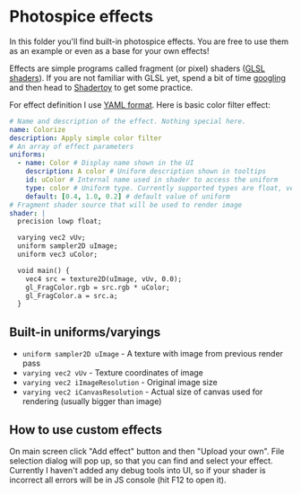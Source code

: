 # Photospice effects

In this folder you'll find built-in photospice effects. You are free to use them as an example or even as a base for your own effects!

Effects are simple programs called fragment (or pixel) shaders ([GLSL shaders](https://www.khronos.org/registry/webgl/specs/latest/1.0/)). If you are not familiar with GLSL yet, spend a bit of time [googling](https://www.google.ru/search?q=introduction+into+GLSL) and then head to [Shadertoy](http://shadertoy.com) to get some practice.

For effect definition I use [YAML format](http://yaml.org). Here is basic color filter effect:

```yml
# Name and description of the effect. Nothing special here.
name: Colorize
description: Apply simple color filter
# An array of effect parameters
uniforms:
  - name: Color # Display name shown in the UI
    description: A color # Uniform description shown in tooltips
    id: uColor # Internal name used in shader to access the uniform
    type: color # Uniform type. Currently supported types are float, vec2 and color
    default: [0.4, 1.0, 0.2] # default value of uniform
# Fragment shader source that will be used to render image
shader: |
  precision lowp float;

  varying vec2 vUv;
  uniform sampler2D uImage;
  uniform vec3 uColor;

  void main() {
    vec4 src = texture2D(uImage, vUv, 0.0);
    gl_FragColor.rgb = src.rgb * uColor;
    gl_FragColor.a = src.a;
  }
```

## Built-in uniforms/varyings

- `uniform sampler2D uImage` - A texture with image from previous render pass
- `varying vec2 vUv` - Texture coordinates of image
- `varying vec2 iImageResolution` - Original image size
- `varying vec2 iCanvasResolution` - Actual size of canvas used for rendering (usually bigger than image)

## How to use custom effects

On main screen click "Add effect" button and then "Upload your own". File selection dialog will pop up, so that you can find and select your effect. Currently I haven't added any debug tools into UI, so if your shader is incorrect all errors will be in JS console (hit F12 to open it).

